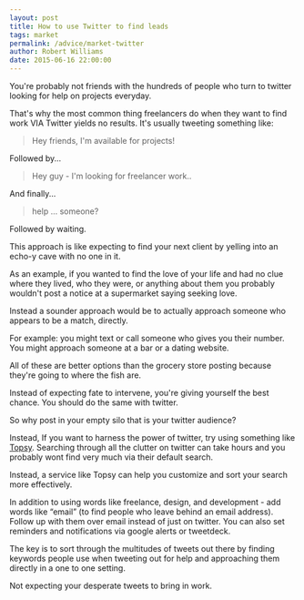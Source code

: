 ```yaml
---
layout: post
title: How to use Twitter to find leads
tags: market
permalink: /advice/market-twitter
author: Robert Williams
date: 2015-06-16 22:00:00
---
```


You're probably not friends with the hundreds of people who turn to twitter looking for help on projects everyday.

That's why the most common thing freelancers do when they want to find work VIA Twitter yields no results. It's usually tweeting something like:

> Hey friends, I'm available for projects!

Followed by...

> Hey guy - I'm looking for freelancer work.. 

And finally...

> help ... someone?

Followed by waiting. 

This approach is like expecting to find your next client by yelling into an echo-y cave with no one in it. 

As an example, if you wanted to find the love of your life and had no clue where they lived, who they were, or anything about them you probably wouldn't post a notice at a supermarket saying seeking love. 

Instead a sounder approach would be to actually approach someone who appears to be a match, directly. 

For example: you might text or call someone who gives you their number. You might approach someone at a bar or a dating website. 

All of these are better options than the grocery store posting because they're going to where the fish are. 

Instead of expecting fate to intervene, you're giving yourself the best chance. You should do the same with twitter. 

So why post in your empty silo that is your twitter audience? 

Instead, If you want to harness the power of twitter, try using something like [Topsy](http://topsy.com). Searching through all the clutter on twitter can take hours and you probably wont find very much via their default search.

Instead, a service like Topsy can help you customize and sort your search more effectively. 

In addition to using words like freelance, design, and development - add words like “email” (to find people who leave behind an email address). Follow up with them over email instead of just on twitter. You can also set reminders and notifications via google alerts or tweetdeck.

The key is to sort through the multitudes of tweets out there by finding keywords people use when tweeting out for help and approaching them directly in a one to one setting. 

Not expecting your desperate tweets to bring in work.
